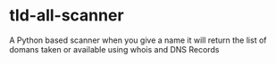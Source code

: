 # tld-all-scanner
A Python based scanner when you give a name it will return the list of domans taken or available using whois and DNS Records
